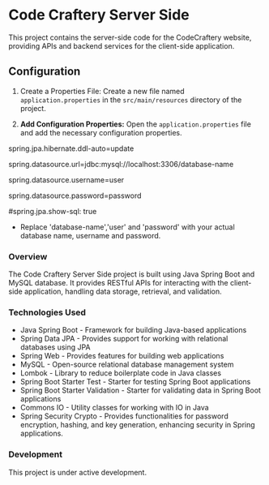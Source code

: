 # Code Craftery Server Side
This project contains the server-side code for the CodeCraftery website, providing APIs and backend services for the client-side application.

## Configuration

1. Create a Properties File:
   Create a new file named `application.properties` in the `src/main/resources` directory of the project.

2. **Add Configuration Properties:**
   Open the `application.properties` file and add the necessary configuration properties. 

spring.jpa.hibernate.ddl-auto=update

spring.datasource.url=jdbc:mysql://localhost:3306/database-name

spring.datasource.username=user

spring.datasource.password=password

#spring.jpa.show-sql: true

- Replace 'database-name','user' and 'password' with your actual database name, username and password.

### Overview
The Code Craftery Server Side project is built using Java Spring Boot and MySQL database. It provides RESTful APIs for interacting with the client-side application, handling data storage, retrieval, and validation.

### Technologies Used
- Java Spring Boot - Framework for building Java-based applications
- Spring Data JPA - Provides support for working with relational databases using JPA
- Spring Web - Provides features for building web applications
- MySQL - Open-source relational database management system
- Lombok - Library to reduce boilerplate code in Java classes
- Spring Boot Starter Test - Starter for testing Spring Boot applications
- Spring Boot Starter Validation - Starter for validating data in Spring Boot applications
- Commons IO - Utility classes for working with IO in Java
- Spring Security Crypto - Provides functionalities for password encryption, hashing, and key generation, enhancing security in Spring applications.

### Development
This project is under active development. 
